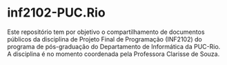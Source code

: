 # inf2102-PUC.Rio
Este repositório tem por objetivo o compartilhamento de documentos públicos da disciplina de Projeto Final de Programação (INF2102) do programa de pós-graduação do Departamento de Informática da PUC-Rio. A disciplina é no momento coordenada pela Professora Clarisse de Souza.
